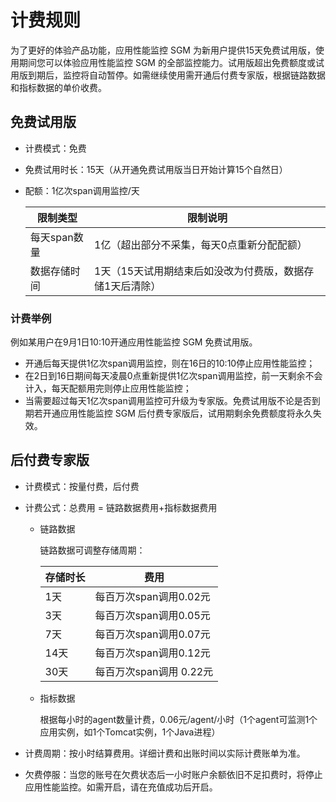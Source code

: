 # 计费规则

为了更好的体验产品功能，应用性能监控 SGM 为新用户提供15天免费试用版，使用期间您可以体验应用性能监控 SGM 的全部监控能力。试用版超出免费额度或试用版到期后，监控将自动暂停。如需继续使用需开通后付费专家版，根据链路数据和指标数据的单价收费。

## 免费试用版

- 计费模式：免费

- 免费试用时长：15天（从开通免费试用版当日开始计算15个自然日）

- 配额：1亿次span调用监控/天

  | 限制类型     | 限制说明                                                 |
  | ------------ | -------------------------------------------------------- |
  | 每天span数量 | 1亿（超出部分不采集，每天0点重新分配配额）               |
  | 数据存储时间 | 1天（15天试用期结束后如没改为付费版，数据存储1天后清除） |

### 计费举例

例如某用户在9月1日10:10开通应用性能监控 SGM 免费试用版。

- 开通后每天提供1亿次span调用监控，则在16日的10:10停止应用性能监控；
- 在2日到16日期间每天凌晨0点重新提供1亿次span调用监控，前一天剩余不会计入，每天配额用完则停止应用性能监控；
- 当需要超过每天1亿次span调用监控可升级为专家版。免费试用版不论是否到期若开通应用性能监控 SGM 后付费专家版后，试用期剩余免费额度将永久失效。

## 后付费专家版

- 计费模式：按量付费，后付费

- 计费公式：总费用 = 链路数据费用+指标数据费用

  - 链路数据

    链路数据可调整存储周期：

    | 存储时长 | 费用                    |
    | -------- | ----------------------- |
    | 1天      | 每百万次span调用0.02元  |
    | 3天      | 每百万次span调用0.05元  |
    | 7天      | 每百万次span调用0.07元  |
    | 14天     | 每百万次span调用0.12元  |
    | 30天     | 每百万次span调用 0.22元 |

  - 指标数据

    根据每小时的agent数量计费，0.06元/agent/小时（1个agent可监测1个应用实例，如1个Tomcat实例，1个Java进程）

- 计费周期：按小时结算费用。详细计费和出账时间以实际计费账单为准。

- 欠费停服：当您的账号在欠费状态后一小时账户余额依旧不足扣费时，将停止应用性能监控。如需开启，请在充值成功后开启。

